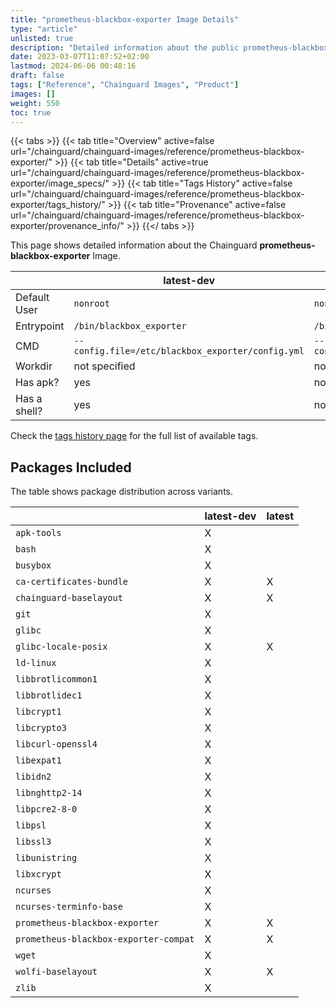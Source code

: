```yaml
---
title: "prometheus-blackbox-exporter Image Details"
type: "article"
unlisted: true
description: "Detailed information about the public prometheus-blackbox-exporter Chainguard Image."
date: 2023-03-07T11:07:52+02:00
lastmod: 2024-06-06 00:48:16
draft: false
tags: ["Reference", "Chainguard Images", "Product"]
images: []
weight: 550
toc: true
---
```


{{< tabs >}}
{{< tab title="Overview" active=false url="/chainguard/chainguard-images/reference/prometheus-blackbox-exporter/" >}}
{{< tab title="Details" active=true url="/chainguard/chainguard-images/reference/prometheus-blackbox-exporter/image_specs/" >}}
{{< tab title="Tags History" active=false url="/chainguard/chainguard-images/reference/prometheus-blackbox-exporter/tags_history/" >}}
{{< tab title="Provenance" active=false url="/chainguard/chainguard-images/reference/prometheus-blackbox-exporter/provenance_info/" >}}
{{</ tabs >}}

This page shows detailed information about the Chainguard **prometheus-blackbox-exporter** Image.

|              | latest-dev                                        | latest                                            |
|--------------|---------------------------------------------------|---------------------------------------------------|
| Default User | `nonroot`                                         | `nonroot`                                         |
| Entrypoint   | `/bin/blackbox_exporter`                          | `/bin/blackbox_exporter`                          |
| CMD          | `--config.file=/etc/blackbox_exporter/config.yml` | `--config.file=/etc/blackbox_exporter/config.yml` |
| Workdir      | not specified                                     | not specified                                     |
| Has apk?     | yes                                               | no                                                |
| Has a shell? | yes                                               | no                                                |

Check the [tags history page](/chainguard/chainguard-images/reference/prometheus-blackbox-exporter/tags_history/) for the full list of available tags.

## Packages Included
The table shows package distribution across variants.

|                                       | latest-dev | latest |
|---------------------------------------|------------|--------|
| `apk-tools`                           | X          |        |
| `bash`                                | X          |        |
| `busybox`                             | X          |        |
| `ca-certificates-bundle`              | X          | X      |
| `chainguard-baselayout`               | X          | X      |
| `git`                                 | X          |        |
| `glibc`                               | X          |        |
| `glibc-locale-posix`                  | X          | X      |
| `ld-linux`                            | X          |        |
| `libbrotlicommon1`                    | X          |        |
| `libbrotlidec1`                       | X          |        |
| `libcrypt1`                           | X          |        |
| `libcrypto3`                          | X          |        |
| `libcurl-openssl4`                    | X          |        |
| `libexpat1`                           | X          |        |
| `libidn2`                             | X          |        |
| `libnghttp2-14`                       | X          |        |
| `libpcre2-8-0`                        | X          |        |
| `libpsl`                              | X          |        |
| `libssl3`                             | X          |        |
| `libunistring`                        | X          |        |
| `libxcrypt`                           | X          |        |
| `ncurses`                             | X          |        |
| `ncurses-terminfo-base`               | X          |        |
| `prometheus-blackbox-exporter`        | X          | X      |
| `prometheus-blackbox-exporter-compat` | X          | X      |
| `wget`                                | X          |        |
| `wolfi-baselayout`                    | X          | X      |
| `zlib`                                | X          |        |

